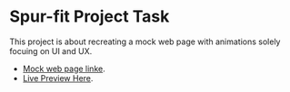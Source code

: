 # Spur-fit Project Task

This project is about recreating a mock web page with animations solely focuing on UI and UX.

- [Mock web page linke](https://dribbble.com/shots/19807069-Ahead-app-redesign-concept).
- [Live Preview Here](https://spur-fit-task-tau.vercel.app/).
